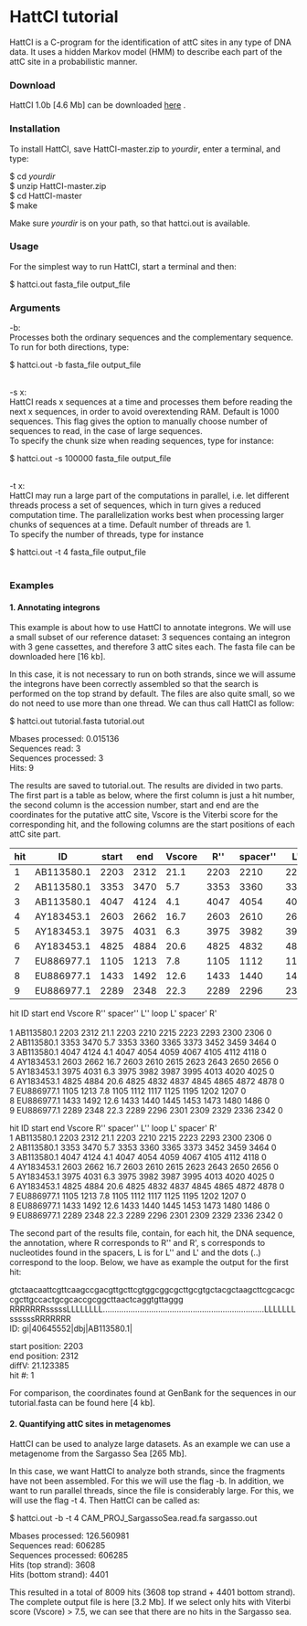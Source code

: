 HattCI tutorial
====

HattCI is a C-program for the identification of attC sites in any type of DNA data. It uses a hidden Markov model (HMM) to describe each part of the attC site in a probabilistic manner.

### Download

HattCI 1.0b [4.6 Mb] can be downloaded [here](https://github.com/maribuon/HattCI/archive/master.zip "Download HattCI 1.0b") .

### Installation

To install HattCI, save HattCI-master.zip to *yourdir*, enter a terminal, and type:

 $ cd *yourdir* <br>
 $ unzip HattCI-master.zip <br>
 $ cd HattCI-master<br>
 $ make<br>

Make sure *yourdir* is on your path, so that hattci.out is available.

### Usage

For the simplest way to run HattCI, start a terminal and then: <br>

$ hattci.out fasta_file output_file

### Arguments

-b: <br>
Processes both the ordinary sequences and the complementary sequence. <br>
To run for both directions, type:

$ hattci.out -b fasta_file  output_file<br><br>

-s x: <br>
HattCI reads x sequences at a time and processes them before reading the next x sequences, in order to avoid overextending RAM. Default is 1000 sequences. This flag gives the option to manually choose number of sequences to read, in the case of large sequences. <br>
To specify the chunk size when reading sequences, type for instance: 

 $ hattci.out -s 100000  fasta_file  output_file <br><br>

-t x:<br>
HattCI may run a large part of the computations in parallel, i.e. let different threads process a set of sequences, which in turn gives a reduced computation time. The parallelization works best when processing larger chunks of sequences at a time. Default number of threads are 1.<br>
To specify the number of threads, type for instance

$ hattci.out -t 4  fasta_file  output_file<br><br>

### Examples

#### 1. Annotating integrons

This example is about how to use HattCI to annotate integrons. We will use a small subset of our reference dataset: 3 sequences containg an integron with 3 gene cassettes, and therefore 3 attC sites each. The fasta file can be downloaded here [16 kb].

In this case, it is not necessary to run on both strands, since we will assume the integrons have been correctly assembled so that the search is performed on the top strand by default. The files are also quite small, so we do not need to use more than one thread. We can thus call HattCI as follow:

$ hattci.out  tutorial.fasta   tutorial.out

Mbases processed: 0.015136<br>
Sequences read: 3 <br>
Sequences processed: 3 <br>
Hits: 9 <br>

The results are saved to tutorial.out. The results are divided in two parts. The first part is a table as below, where the first column is just a hit number, the second column is the accession number, start and end are the coordinates for the putative attC site, Vscore is the Viterbi score for the corresponding hit, and the following columns are the start positions of each attC site part. <br>

| hit|ID|start|end|Vscore|	R'' |	spacer''|L''	|loop|L'|spacer'|R' |
| --- | --- | --- | --- | --- | --- | --- | --- | --- | --- | --- | --- |
| 1|AB113580.1|2203|2312|21.1|2203|2210|2215|2223|2293|2300|2306|0|
| 2|AB113580.1|3353|3470|5.7|3353|3360|3365|3373|3452|3459|3464|0|
| 3|AB113580.1|4047|4124|4.1|4047|4054|4059|4067|4105|4112|4118|0|
| 4|AY183453.1|2603|2662|16.7|2603|2610|2615|2623|2643|2650|2656|0|
| 5|AY183453.1|3975|4031|6.3|3975|3982|3987|3995|4013|4020|4025|0|
| 6|AY183453.1|4825|4884|20.6|4825|4832|4837|4845|4865|4872|4878|0|
| 7|EU886977.1|1105|1213|7.8|1105|1112|1117|1125|1195|1202|1207|0|
| 8|EU886977.1|1433|1492|12.6|1433|1440|1445|1453|1473|1480|1486|0|
| 9|EU886977.1|2289|2348|22.3|2289|2296|2301|2309|2329|2336|2342|0|



hit&nbsp;ID&nbsp;start&nbsp;end&nbsp;Vscore	R''	spacer''&nbsp;L''	loop&nbsp;L'&nbsp;spacer'&nbsp;R' <br>	
1&nbsp;AB113580.1&nbsp;2203&nbsp;2312&nbsp;21.1&nbsp;2203&nbsp;2210&nbsp;2215&nbsp;2223&nbsp;2293&nbsp;2300&nbsp;2306&nbsp;0<br>
2&nbsp;AB113580.1&nbsp;3353&nbsp;3470&nbsp;5.7&nbsp;3353&nbsp;3360&nbsp;3365&nbsp;3373&nbsp;3452&nbsp;3459&nbsp;3464&nbsp;0<br>
3&nbsp;AB113580.1&nbsp;4047&nbsp;4124&nbsp;4.1&nbsp;4047&nbsp;4054&nbsp;4059&nbsp;4067&nbsp;4105&nbsp;4112&nbsp;4118&nbsp;0<br>
4&nbsp;AY183453.1&nbsp;2603&nbsp;2662&nbsp;16.7&nbsp;2603&nbsp;2610&nbsp;2615&nbsp;2623&nbsp;2643&nbsp;2650&nbsp;2656&nbsp;0<br>
5&nbsp;AY183453.1&nbsp;3975&nbsp;4031&nbsp;6.3&nbsp;3975&nbsp;3982&nbsp;3987&nbsp;3995&nbsp;4013&nbsp;4020&nbsp;4025&nbsp;0<br>
6&nbsp;AY183453.1&nbsp;4825&nbsp;4884&nbsp;20.6&nbsp;4825&nbsp;4832&nbsp;4837&nbsp;4845&nbsp;4865&nbsp;4872&nbsp;4878&nbsp;0<br>
7&nbsp;EU886977.1&nbsp;1105&nbsp;1213&nbsp;7.8&nbsp;1105&nbsp;1112&nbsp;1117&nbsp;1125&nbsp;1195&nbsp;1202&nbsp;1207&nbsp;0<br>
8&nbsp;EU886977.1&nbsp;1433&nbsp;1492&nbsp;12.6&nbsp;1433&nbsp;1440&nbsp;1445&nbsp;1453&nbsp;1473&nbsp;1480&nbsp;1486&nbsp;0<br>
9&nbsp;EU886977.1&nbsp;2289&nbsp;2348&nbsp;22.3&nbsp;2289&nbsp;2296&nbsp;2301&nbsp;2309&nbsp;2329&nbsp;2336&nbsp;2342&nbsp;0<br>

hit&nbsp;ID 	start 	end 	Vscore	R''	spacer'' 	L''	loop 	L' 	spacer' 	R' <br>	
1 	AB113580.1 	2203 	2312 	21.1 	2203 	2210 	2215 	2223 	2293 	2300 	2306 	0<br>
2 	AB113580.1 	3353 	3470 	5.7 	3353 	3360 	3365 	3373 	3452 	3459 	3464 	0<br>
3 	AB113580.1 	4047 	4124 	4.1 	4047 	4054 	4059 	4067 	4105 	4112 	4118 	0<br>
4 	AY183453.1 	2603 	2662 	16.7 	2603 	2610 	2615 	2623 	2643 	2650 	2656 	0<br>
5 	AY183453.1 	3975 	4031 	6.3 	3975 	3982 	3987 	3995 	4013 	4020 	4025 	0<br>
6 	AY183453.1 	4825 	4884 	20.6 	4825 	4832 	4837 	4845 	4865 	4872 	4878 	0<br>
7 	EU886977.1 	1105 	1213 	7.8 	1105 	1112 	1117 	1125 	1195 	1202 	1207 	0<br>
8 	EU886977.1 	1433 	1492 	12.6 	1433 	1440 	1445 	1453 	1473 	1480 	1486 	0<br>
9 	EU886977.1 	2289 	2348 	22.3 	2289 	2296 	2301 	2309 	2329 	2336 	2342 	0<br>

The second part of the results file, contain, for each hit, the DNA sequence, the annotation, where R corresponds to R'' and R', s corresponds to nucleotides found in the spacers, L is for L'' and L' and the dots (..) correspond to the loop. Below, we have as example the output for the first hit:

gtctaacaattcgttcaagccgacgttgcttcgtggcggcgcttgcgtgctacgctaagcttcgcacgccgcttgccactgcgcaccgcggcttaactcaggtgttaggg<br>
RRRRRRRsssssLLLLLLLL......................................................................LLLLLLLssssssRRRRRRR<br>
ID: gi|40645552|dbj|AB113580.1|

start position: 2203<br>
end position: 2312<br>
diffV: 21.123385<br>
hit #: 1<br>

For comparison, the coordinates found at GenBank for the sequences in our tutorial.fasta can be found here [4 kb].

#### 2. Quantifying attC sites in metagenomes

HattCI can be used to analyze large datasets. As an example we can use a metagenome from the Sargasso Sea [265 Mb].<br>

In this case, we want HattCI to analyze both strands, since the fragments have not been assembled. For this we will use the flag -b. In addition, we want to run parallel threads, since the file is considerably large. For this, we will use the flag -t 4. Then HattCI can be called as:

$ hattci.out  -b  -t 4  CAM_PROJ_SargassoSea.read.fa  sargasso.out

Mbases processed: 126.560981<br>
Sequences read: 606285<br>
Sequences processed: 606285<br>
Hits (top strand): 3608<br>
Hits (bottom strand): 4401<br>

This resulted in a total of 8009 hits (3608 top strand + 4401 bottom strand). The complete output file is here [3.2 Mb]. If we select only hits with Viterbi score (Vscore) > 7.5, we can see that there are no hits in the Sargasso sea.
